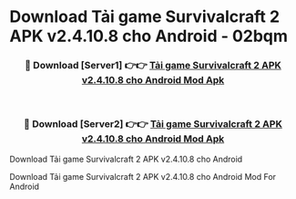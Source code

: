 # Download Tải game Survivalcraft 2 APK v2.4.10.8 cho Android - 02bqm


<div align="center">
<h3>🔴 Download [Server1] 👉👉 <a href="https://apk-comot.site?title=Tải_game_Survivalcraft_2_APK_v2.4.10.8_cho_Android">Tải game Survivalcraft 2 APK v2.4.10.8 cho Android Mod Apk</a></h3><br>
<h3>🔴 Download [Server2] 👉👉 <a href="https://apk-comot.site?title=Tải_game_Survivalcraft_2_APK_v2.4.10.8_cho_Android">Tải game Survivalcraft 2 APK v2.4.10.8 cho Android Mod Apk</a></h3>
</div>



Download Tải game Survivalcraft 2 APK v2.4.10.8 cho Android 

Download Tải game Survivalcraft 2 APK v2.4.10.8 cho Android Mod For Android